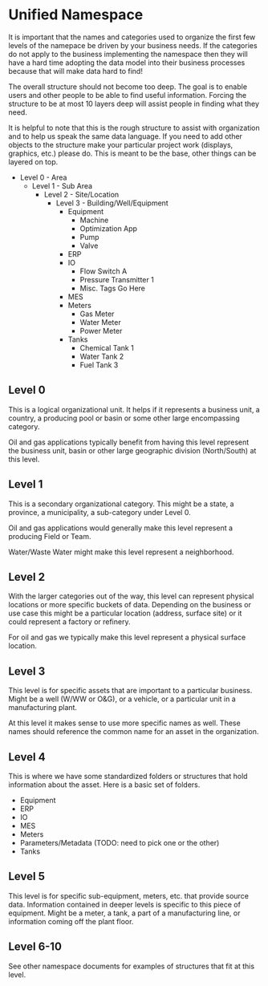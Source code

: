 # Unified Namespace 

It is important that the names and categories used to organize the first few levels of the namepace be driven by your business needs. If the categories do not apply to the business implementing the namespace then they will have a hard time adopting the data model into their business processes because that will make data hard to find! 

The overall structure should not become too deep. The goal is to enable users and other people to be able to find useful information. Forcing the structure to be at most 10 layers deep will assist people in finding what they need. 

It is helpful to note that this is the rough structure to assist with organization and to help us speak the same data language. If you need to add other objects to the structure make your particular project work (displays, graphics, etc.) please do. This is meant to be the base, other things can be layered on top. 

* Level 0 - Area
  * Level 1 - Sub Area
    * Level 2 - Site/Location
	  * Level 3 - Building/Well/Equipment
	    * Equipment
			* Machine
			* Optimization App
			* Pump
			* Valve
		* ERP
		* IO
		  * Flow Switch A
		  * Pressure Transmitter 1
		  * Misc. Tags Go Here
		* MES
		* Meters
			* Gas Meter
		    * Water Meter
			* Power Meter
		* Tanks
			* Chemical Tank 1
			* Water Tank 2
			* Fuel Tank 3

## Level 0

This is a logical organizational unit. It helps if it represents a business unit, a country, a producing pool or basin or some other large encompassing category. 

Oil and gas applications typically benefit from having this level represent the business unit, basin or other large geographic division (North/South) at this level. 

## Level 1

This is a secondary organizational category. This might be a state, a province, a municipality, a sub-category under Level 0. 

Oil and gas applications would generally make this level represent a producing Field or Team. 

Water/Waste Water might make this level represent a neighborhood. 

## Level 2

With the larger categories out of the way, this level can represent physical locations or more specific buckets of data. Depending on the business or use case this might be a particular location (address, surface site) or it could represent a factory or refinery. 

For oil and gas we typically make this level represent a physical surface location. 

## Level 3

This level is for specific assets that are important to a particular business. Might be a well (W/WW or O&G), or a vehicle, or a particular unit in a manufacturing plant. 

At this level it makes sense to use more specific names as well. These names should reference the common name for an asset in the organization. 

## Level 4

This is where we have some standardized folders or structures that hold information about the asset. Here is a basic set of folders. 

* Equipment
* ERP
* IO
* MES
* Meters
* Parameters/Metadata (TODO: need to pick one or the other)
* Tanks

## Level 5

This level is for specific sub-equipment, meters, etc. that provide source data. Information contained in deeper levels is specific to this piece of equipment. Might be a meter, a tank, a part of a manufacturing line, or information coming off the plant floor. 

## Level 6-10

See other namespace documents for examples of structures that fit at this level. 
